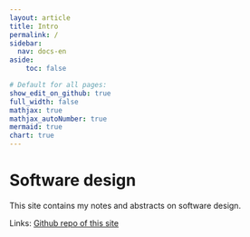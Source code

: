 ```yaml
---
layout: article
title: Intro
permalink: /
sidebar:
  nav: docs-en
aside:
	toc: false

# Default for all pages:
show_edit_on_github: true
full_width: false
mathjax: true
mathjax_autoNumber: true
mermaid: true
chart: true
---
```


# Software design

This site contains my notes and abstracts on software design.

Links:
[Github repo of this site](https://github.com/Svet-00/software-design)
